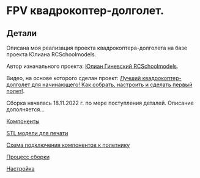 # FPV квадрокоптер-долголет.

## Детали
Описана моя реализация проекта квадрокоптера-долголета на базе проекта Юлиана RCSchoolmodels.

Автор изначального проекта: [Юлиан Гиневский RCSchoolmodels](https://vk.com/rcschoolmodelsylian).

Видео, на основе которого сделан проект: [Лучший квадрокоптер-долголет для начинающего! Как собрать, настроить и сделать первый полет!](https://www.youtube.com/watch?v=GBRnG4-c_cc).

Сборка началась 18.11.2022 г. по мере поступления деталей. Описание дополняется...

[Компоненты](components.md)

[STL модели для печати](stl.md)

[Схема подключения компонентов к полетнику](scheme.md)

[Процесс сборки](assembly.md)

[Настройка](settings.md)
